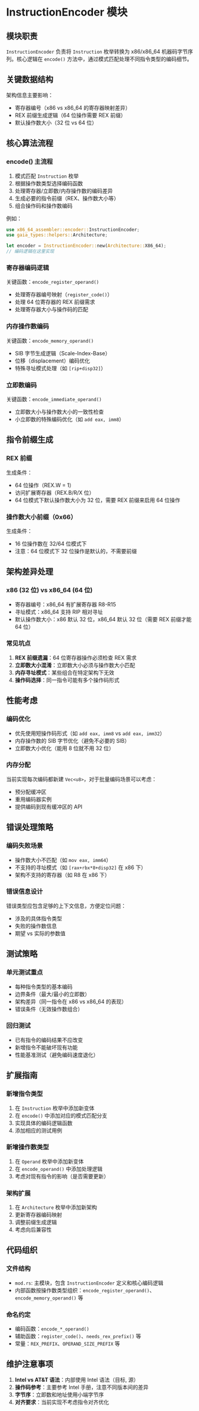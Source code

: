 # InstructionEncoder 模块

## 模块职责

`InstructionEncoder` 负责将 `Instruction` 枚举转换为 x86/x86_64 机器码字节序列。核心逻辑在 `encode()` 方法中，通过模式匹配处理不同指令类型的编码细节。

## 关键数据结构

架构信息主要影响：
- 寄存器编号（x86 vs x86_64 的寄存器映射差异）
- REX 前缀生成逻辑（64 位操作需要 REX 前缀）
- 默认操作数大小（32 位 vs 64 位）

## 核心算法流程

### encode() 主流程
1. 模式匹配 `Instruction` 枚举
2. 根据操作数类型选择编码函数  
3. 处理寄存器/立即数/内存操作数的编码差异
4. 生成必要的指令前缀（REX、操作数大小等）
5. 组合操作码和操作数编码

例如：
```rust
use x86_64_assembler::encoder::InstructionEncoder;
use gaia_types::helpers::Architecture;

let encoder = InstructionEncoder::new(Architecture::X86_64);
// 编码逻辑在这里实现
```

### 寄存器编码逻辑
关键函数：`encode_register_operand()`
- 处理寄存器编号映射（`register_code()`）
- 处理 64 位寄存器的 REX 前缀需求
- 处理寄存器大小与操作码的匹配

### 内存操作数编码
关键函数：`encode_memory_operand()`
- SIB 字节生成逻辑（Scale-Index-Base）
- 位移（displacement）编码优化
- 特殊寻址模式处理（如 `[rip+disp32]`）

### 立即数编码
关键函数：`encode_immediate_operand()`
- 立即数大小与操作数大小的一致性检查
- 小立即数的特殊编码优化（如 `add eax, imm8`）

## 指令前缀生成

### REX 前缀
生成条件：
- 64 位操作（REX.W = 1）
- 访问扩展寄存器（REX.B/R/X 位）
- 64 位模式下默认操作数大小为 32 位，需要 REX 前缀来启用 64 位操作

### 操作数大小前缀（0x66）
生成条件：
- 16 位操作数在 32/64 位模式下
- 注意：64 位模式下 32 位操作是默认的，不需要前缀

## 架构差异处理

### x86 (32 位) vs x86_64 (64 位)
- 寄存器编号：x86_64 有扩展寄存器 R8-R15
- 寻址模式：x86_64 支持 RIP 相对寻址
- 默认操作数大小：x86 默认 32 位，x86_64 默认 32 位（需要 REX 前缀才能 64 位）

### 常见坑点
1. **REX 前缀遗漏**：64 位寄存器操作必须检查 REX 需求
2. **立即数大小混淆**：立即数大小必须与操作数大小匹配
3. **内存寻址模式**：某些组合在特定架构下无效
4. **操作码选择**：同一指令可能有多个操作码形式

## 性能考虑

### 编码优化
- 优先使用短操作码形式（如 `add eax, imm8` vs `add eax, imm32`）
- 内存操作数的 SIB 字节优化（避免不必要的 SIB）
- 立即数大小优化（能用 8 位就不用 32 位）

### 内存分配
当前实现每次编码都新建 `Vec<u8>`，对于批量编码场景可以考虑：
- 预分配缓冲区
- 重用编码器实例
- 提供编码到现有缓冲区的 API

## 错误处理策略

### 编码失败场景
- 操作数大小不匹配（如 `mov eax, imm64`）
- 不支持的寻址模式（如 `[rax+rbx*8+disp32]` 在 x86 下）
- 架构不支持的寄存器（如 R8 在 x86 下）

### 错误信息设计
错误类型应包含足够的上下文信息，方便定位问题：
- 涉及的具体指令类型
- 失败的操作数信息
- 期望 vs 实际的参数值

## 测试策略

### 单元测试重点
- 每种指令类型的基本编码
- 边界条件（最大/最小的立即数）
- 架构差异（同一指令在 x86 vs x86_64 的表现）
- 错误条件（无效操作数组合）

### 回归测试
- 已有指令的编码结果不应改变
- 新增指令不能破坏现有功能
- 性能基准测试（避免编码速度退化）

## 扩展指南

### 新增指令类型
1. 在 `Instruction` 枚举中添加新变体
2. 在 `encode()` 中添加对应的模式匹配分支
3. 实现具体的编码逻辑函数
4. 添加相应的测试用例

### 新增操作数类型
1. 在 `Operand` 枚举中添加新变体
2. 在 `encode_operand()` 中添加处理逻辑
3. 考虑对现有指令的影响（是否需要更新）

### 架构扩展
1. 在 `Architecture` 枚举中添加新架构
2. 更新寄存器编码映射
3. 调整前缀生成逻辑
4. 考虑向后兼容性

## 代码组织

### 文件结构
- `mod.rs`: 主模块，包含 `InstructionEncoder` 定义和核心编码逻辑
- 内部函数按操作数类型组织：`encode_register_operand()`、`encode_memory_operand()` 等

### 命名约定
- 编码函数：`encode_*_operand()`
- 辅助函数：`register_code()`、`needs_rex_prefix()` 等
- 常量：`REX_PREFIX`、`OPERAND_SIZE_PREFIX` 等

## 维护注意事项

1. **Intel vs AT&T 语法**：内部使用 Intel 语法（目标, 源）
2. **操作码参考**：主要参考 Intel 手册，注意不同版本间的差异
3. **字节序**：立即数和地址使用小端字节序
4. **对齐要求**：当前实现不考虑指令对齐优化